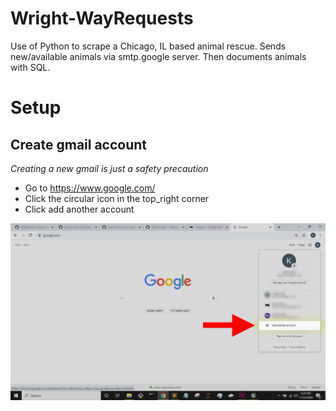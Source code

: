 # Wright-WayRequests
Use of Python to scrape a Chicago, IL based animal rescue. Sends new/available animals via smtp.google server. Then documents animals with SQL.
# Setup
## Create gmail account
_Creating a new gmail is just a safety precaution_
* Go to https://www.google.com/
* Click the circular icon in the top_right corner
* Click add another account
<p align="center">
<img src="./img/GoogleStep1.png" alt="Size Limit CLI" width="738">
</p>
